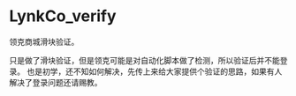 # LynkCo_verify
领克商城滑块验证。

只是做了滑块验证，但是领克可能是对自动化脚本做了检测，所以验证后并不能登录。
也是初学，还不知如何解决，先传上来给大家提供个验证的思路，如果有人解决了登录问题还请赐教。
